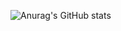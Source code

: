 ![Anurag's GitHub stats](https://github-readme-stats.vercel.app/api?username=valdemarvictorleitecarvalho&show_icons=true&theme=merko)
